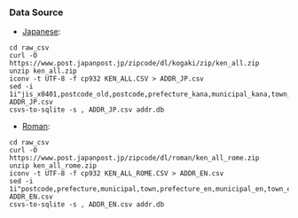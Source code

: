 ### Data Source

- [Japanese](https://www.post.japanpost.jp/zipcode/dl/kogaki-zip.html):

```console
cd raw_csv
curl -O https://www.post.japanpost.jp/zipcode/dl/kogaki/zip/ken_all.zip
unzip ken_all.zip
iconv -t UTF-8 -f cp932 KEN_ALL.CSV > ADDR_JP.csv
sed -i 1i"jis_x0401,postcode_old,postcode,prefecture_kana,municipal_kana,town_kana,prefecture,municipal,town,has_multi_postcode,koaza,has_chome,shared_postcode,updated,updated_reason" ADDR_JP.csv
csvs-to-sqlite -s , ADDR_JP.csv addr.db
```

- [Roman](https://www.post.japanpost.jp/zipcode/dl/roman-zip.html):

```console
cd raw_csv
curl -O https://www.post.japanpost.jp/zipcode/dl/roman/ken_all_rome.zip
unzip ken_all_rome.zip
iconv -t UTF-8 -f cp932 KEN_ALL_ROME.CSV > ADDR_EN.csv
sed -i 1i"postcode,prefecture,municipal,town,prefecture_en,municipal_en,town_en" ADDR_EN.csv
csvs-to-sqlite -s , ADDR_EN.csv addr.db
```
